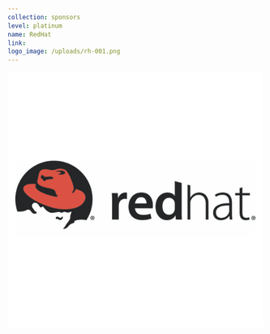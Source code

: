 ```yaml
---
collection: sponsors
level: platinum
name: RedHat
link:
logo_image: /uploads/rh-001.png
---
```



![](/uploads/versions/rh-001---x----600-600x---.png)